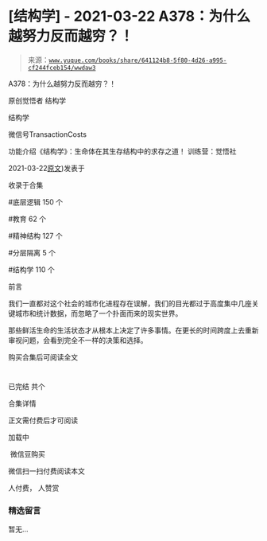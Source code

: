 # [结构学] - 2021-03-22 A378：为什么越努力反而越穷？！

> 来源：[`www.yuque.com/books/share/641124b8-5f80-4d26-a995-cf244fceb154/wwdaw3`](https://www.yuque.com/books/share/641124b8-5f80-4d26-a995-cf244fceb154/wwdaw3)



A378：为什么越努力反而越穷？！ 

原创觉悟者 结构学 

结构学 

微信号TransactionCosts 

功能介绍《结构学》：生命体在其生存结构中的求存之道！ 训练营：觉悟社 

2021-03-22[原文](https://mp.weixin.qq.com/s?__biz=MzIzMDYwOTM0Mg==&mid=2247485427&idx=1&sn=7174a793d72addecfcbda58635d695f8&chksm=e8b19f22dfc61634693994e26dee53ffebf871d7b18edfed2080c2f8c82a29a4d0e19efe7c9f#rd))发表于 

收录于合集 

#底层逻辑 150 个 

#教育 62 个 

#精神结构 127 个 

#分层隔离 5 个 

#结构学 110 个 

前言 

我们一直都对这个社会的城市化进程存在误解，我们的目光都过于高度集中几座关键城市和统计数据，而忽略了一个扑面而来的现实世界。 

那些鲜活生命的生活状态才从根本上决定了许多事情。在更长的时间跨度上去重新审视问题，会看到完全不一样的决策和选择。 

购买合集后可阅读全文 

# 

已完结 共个 

合集详情 

正文需付费后才可阅读 

加载中 

 微信豆购买 

微信扫一扫付费阅读本文 

人付费， 人赞赏 

### 精选留言 

暂无...